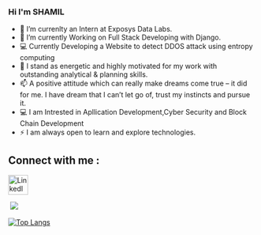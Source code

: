 ### Hi I'm SHAMIL

- 🔭 I’m currenlty an Intern at Exposys Data Labs.
- 🌱 I’m currently Working on Full Stack Developing with Django.
- 💻 Currently Developing a Website to detect DDOS attack using entropy computing
- 💬 I stand as energetic and highly motivated for my work with outstanding analytical & planning skills.
- 📫 A positive attitude which can really make dreams come true – it did for me. I have dream that I can’t let go of, trust my instincts and pursue it.
- 💻 I am Intrested in Apllication Development,Cyber Security and Block Chain Development
- ⚡ I am always open to learn and explore technologies. 

## Connect with me :

<p align="left">
<a href=https://www.linkedin.com/in/shamil-t target="blank"><img align="center" src="https://image.flaticon.com/icons/png/512/174/174857.png" alt="LinkedIn" height="40" width="40" /></a>
</p>
<img />
<img src="https://github-readme-stats.vercel.app/api?username=shamil-t&&show_icons=true&title_color=ffffff&icon_color=bb2acf&text_color=fff&bg_color=1a1919">

[![Top Langs](https://github-readme-stats.vercel.app/api/top-langs/?username=shamil-t&langs_count=8)](https://github.com/shamil-t/README.md)

